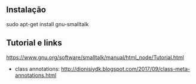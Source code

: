 ## Instalação

sudo apt-get install gnu-smalltalk

## Tutorial e links

https://www.gnu.org/software/smalltalk/manual/html_node/Tutorial.html

- class annotations: http://dionisiydk.blogspot.com/2017/09/class-meta-annotations.html 
